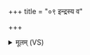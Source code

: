 +++
title = "०९ इन्द्रस्य व"

+++
<details><summary>मूलम् (VS)</summary>

इन्द्र॑स्य वइन्द्रि॒येणा॒भि षि॑ञ्चेत् ॥
</details>